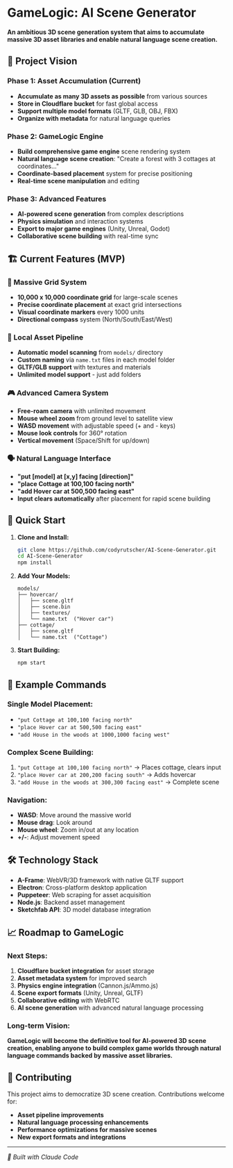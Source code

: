 # GameLogic: AI Scene Generator

**An ambitious 3D scene generation system that aims to accumulate massive 3D asset libraries and enable natural language scene creation.**

## 🎯 **Project Vision**

### **Phase 1: Asset Accumulation (Current)**
- **Accumulate as many 3D assets as possible** from various sources
- **Store in Cloudflare bucket** for fast global access
- **Support multiple model formats** (GLTF, GLB, OBJ, FBX)
- **Organize with metadata** for natural language queries

### **Phase 2: GameLogic Engine**
- **Build comprehensive game engine** scene rendering system
- **Natural language scene creation**: "Create a forest with 3 cottages at coordinates..."
- **Coordinate-based placement** system for precise positioning
- **Real-time scene manipulation** and editing

### **Phase 3: Advanced Features**
- **AI-powered scene generation** from complex descriptions
- **Physics simulation** and interaction systems
- **Export to major game engines** (Unity, Unreal, Godot)
- **Collaborative scene building** with real-time sync

## 🏗️ **Current Features (MVP)**

### **📐 Massive Grid System**
- **10,000 x 10,000 coordinate grid** for large-scale scenes
- **Precise coordinate placement** at exact grid intersections
- **Visual coordinate markers** every 1000 units
- **Directional compass** system (North/South/East/West)

### **📁 Local Asset Pipeline**
- **Automatic model scanning** from `models/` directory
- **Custom naming** via `name.txt` files in each model folder
- **GLTF/GLB support** with textures and materials
- **Unlimited model support** - just add folders

### **🎮 Advanced Camera System**
- **Free-roam camera** with unlimited movement
- **Mouse wheel zoom** from ground level to satellite view
- **WASD movement** with adjustable speed (+ and - keys)
- **Mouse look controls** for 360° rotation
- **Vertical movement** (Space/Shift for up/down)

### **🗣️ Natural Language Interface**
- **"put [model] at [x,y] facing [direction]"**
- **"place Cottage at 100,100 facing north"**
- **"add Hover car at 500,500 facing east"**
- **Input clears automatically** after placement for rapid scene building

## 🚀 **Quick Start**

1. **Clone and Install:**
   ```bash
   git clone https://github.com/codyrutscher/AI-Scene-Generator.git
   cd AI-Scene-Generator
   npm install
   ```

2. **Add Your Models:**
   ```
   models/
   ├── hovercar/
   │   ├── scene.gltf
   │   ├── scene.bin
   │   ├── textures/
   │   └── name.txt  ("Hover car")
   ├── cottage/
   │   ├── scene.gltf
   │   └── name.txt  ("Cottage")
   ```

3. **Start Building:**
   ```bash
   npm start
   ```

## 🎯 **Example Commands**

### **Single Model Placement:**
- `"put Cottage at 100,100 facing north"`
- `"place Hover car at 500,500 facing east"`
- `"add House in the woods at 1000,1000 facing west"`

### **Complex Scene Building:**
1. `"put Cottage at 100,100 facing north"` → Places cottage, clears input
2. `"place Hover car at 200,200 facing south"` → Adds hovercar
3. `"add House in the woods at 300,300 facing east"` → Complete scene

### **Navigation:**
- **WASD**: Move around the massive world
- **Mouse drag**: Look around
- **Mouse wheel**: Zoom in/out at any location
- **+/-**: Adjust movement speed

## 🛠️ **Technology Stack**

- **A-Frame**: WebVR/3D framework with native GLTF support
- **Electron**: Cross-platform desktop application
- **Puppeteer**: Web scraping for asset acquisition
- **Node.js**: Backend asset management
- **Sketchfab API**: 3D model database integration

## 📈 **Roadmap to GameLogic**

### **Next Steps:**
1. **Cloudflare bucket integration** for asset storage
2. **Asset metadata system** for improved search
3. **Physics engine integration** (Cannon.js/Ammo.js)
4. **Scene export formats** (Unity, Unreal, GLTF)
5. **Collaborative editing** with WebRTC
6. **AI scene generation** with advanced natural language processing

### **Long-term Vision:**
**GameLogic will become the definitive tool for AI-powered 3D scene creation, enabling anyone to build complex game worlds through natural language commands backed by massive asset libraries.**

## 🤝 **Contributing**

This project aims to democratize 3D scene creation. Contributions welcome for:
- **Asset pipeline improvements**
- **Natural language processing enhancements**
- **Performance optimizations for massive scenes**
- **New export formats and integrations**

---

*🤖 Built with Claude Code*